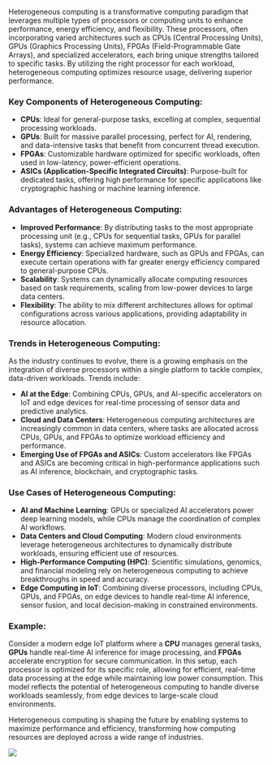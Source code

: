 Heterogeneous computing is a transformative computing paradigm that leverages multiple types of processors or computing units to enhance performance, energy efficiency, and flexibility. These processors, often incorporating varied architectures such as CPUs (Central Processing Units), GPUs (Graphics Processing Units), FPGAs (Field-Programmable Gate Arrays), and specialized accelerators, each bring unique strengths tailored to specific tasks. By utilizing the right processor for each workload, heterogeneous computing optimizes resource usage, delivering superior performance.

### Key Components of Heterogeneous Computing:
- **CPUs**: Ideal for general-purpose tasks, excelling at complex, sequential processing workloads.
- **GPUs**: Built for massive parallel processing, perfect for AI, rendering, and data-intensive tasks that benefit from concurrent thread execution.
- **FPGAs**: Customizable hardware optimized for specific workloads, often used in low-latency, power-efficient operations.
- **ASICs (Application-Specific Integrated Circuits)**: Purpose-built for dedicated tasks, offering high performance for specific applications like cryptographic hashing or machine learning inference.

### Advantages of Heterogeneous Computing:
- **Improved Performance**: By distributing tasks to the most appropriate processing unit (e.g., CPUs for sequential tasks, GPUs for parallel tasks), systems can achieve maximum performance.
- **Energy Efficiency**: Specialized hardware, such as GPUs and FPGAs, can execute certain operations with far greater energy efficiency compared to general-purpose CPUs.
- **Scalability**: Systems can dynamically allocate computing resources based on task requirements, scaling from low-power devices to large data centers.
- **Flexibility**: The ability to mix different architectures allows for optimal configurations across various applications, providing adaptability in resource allocation.

### Trends in Heterogeneous Computing:
As the industry continues to evolve, there is a growing emphasis on the integration of diverse processors within a single platform to tackle complex, data-driven workloads. Trends include:
- **AI at the Edge**: Combining CPUs, GPUs, and AI-specific accelerators on IoT and edge devices for real-time processing of sensor data and predictive analytics.
- **Cloud and Data Centers**: Heterogeneous computing architectures are increasingly common in data centers, where tasks are allocated across CPUs, GPUs, and FPGAs to optimize workload efficiency and performance.
- **Emerging Use of FPGAs and ASICs**: Custom accelerators like FPGAs and ASICs are becoming critical in high-performance applications such as AI inference, blockchain, and cryptographic tasks.

### Use Cases of Heterogeneous Computing:
- **AI and Machine Learning**: GPUs or specialized AI accelerators power deep learning models, while CPUs manage the coordination of complex AI workflows.
- **Data Centers and Cloud Computing**: Modern cloud environments leverage heterogeneous architectures to dynamically distribute workloads, ensuring efficient use of resources.
- **High-Performance Computing (HPC)**: Scientific simulations, genomics, and financial modeling rely on heterogeneous computing to achieve breakthroughs in speed and accuracy.
- **Edge Computing in IoT**: Combining diverse processors, including CPUs, GPUs, and FPGAs, on edge devices to handle real-time AI inference, sensor fusion, and local decision-making in constrained environments.

### Example:
Consider a modern edge IoT platform where a **CPU** manages general tasks, **GPUs** handle real-time AI inference for image processing, and **FPGAs** accelerate encryption for secure communication. In this setup, each processor is optimized for its specific role, allowing for efficient, real-time data processing at the edge while maintaining low power consumption. This model reflects the potential of heterogeneous computing to handle diverse workloads seamlessly, from edge devices to large-scale cloud environments.

Heterogeneous computing is shaping the future by enabling systems to maximize performance and efficiency, transforming how computing resources are deployed across a wide range of industries.

<img src="../img/software defined heterogeneous computing.png"/>
